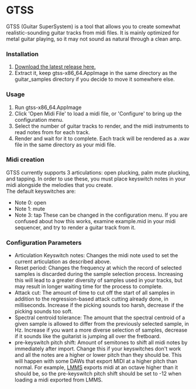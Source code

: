 # GTSS

GTSS (Guitar SuperSystem) is a tool that allows you to create somewhat realistic-sounding guitar tracks from midi files. It is mainly optimized for metal guitar playing, so it may not sound as natural through a clean amp.

### Installation
1) [Download the latest release here.](https://github.com/AprilDolly/GTSS/releases/tag/V2.0)
2) Extract it, keep gtss-x86_64.AppImage in the same directory as the guitar_samples directory if you decide to move it somewhere else.

### Usage
1) Run gtss-x86_64.AppImage
2) Click 'Open Midi File' to load a midi file, or 'Configure' to bring up the configuration menu.
3) Select the number of guitar tracks to render, and the midi instruments to read notes from for each track.
4) Render and wait for it to complete. Each track will be rendered as a .wav file in the same directory as your midi file.

### Midi creation
GTSS currently supports 3 articulations: open plucking, palm mute plucking, and tapping.
In order to use these, you must place keyswitch notes in your midi alongside the melodies that you create.<br>
The default keyswitches are:
- Note 0: open
- Note 1: mute
- Note 3: tap
These can be changed in the configuration menu.
If you are confused about how this works, examine example.mid in your midi sequencer, and try to render a guitar track from it.

### Configuration Parameters
- Articulation Keyswitch notes: Changes the midi note used to set the current articulation as described above.
- Reset period: Changes the frequency at which the record of selected samples is discarded during the sample selection process. Increasing this will lead to a greater diversity of samples used in your tracks, but may result in longer waiting time for the process to complete.
- Attack cut: The amount of time to cut off the start of all samples in addition to the regression-based attack cutting already done, in milliseconds. Increase if the picking sounds too harsh, decrease if the picking sounds too soft.
- Spectral centroid tolerance: The amount that the spectral centroid of a given sample is allowed to differ from the previously selected sample, in Hz. Increase if you want a more diverse selection of samples, decrease if it sounds like the guitarist is jumping all over the fretboard.
- pre-keyswitch pitch shift: Amount of semitones to shift all midi notes by immediately after import. Change this if your keyswitches don't work and all the notes are a higher or lower pitch than they should be. This will happen with some DAWs that export MIDI at a higher pitch than normal. For example, [LMMS](https://github.com/lmms/lmms) exports midi at an octave higher than it should be, so the pre-keyswitch pitch shift should be set to -12 when loading a midi exported from LMMS.
